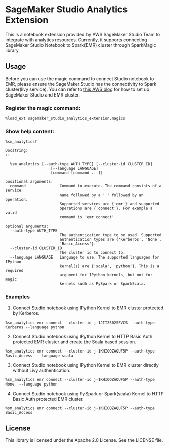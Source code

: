 # SageMaker Studio Analytics Extension

This is a notebook extension provided by AWS SageMaker Studio Team to integrate with analytics resources. Currently, it supports connecting SageMaker Studio Notebook to Spark(EMR) cluster through SparkMagic library.

## Usage
Before you can use the magic command to connect Studio notebook to EMR, please ensure the SageMaker Studio has the connectivity to Spark cluster(livy service). You can refer to [this AWS blog](https://aws.amazon.com/blogs/machine-learning/amazon-sagemaker-studio-notebooks-backed-by-spark-in-amazon-emr/) for how to set up SageMaker Studio and EMR cluster. 
### Register the magic command:
```buildoutcfg
%load_ext sagemaker_studio_analytics_extension.magics
```
### Show help content:
```buildoutcfg
%sm_analytics?

Docstring:
::

  %sm_analytics [--auth-type AUTH_TYPE] [--cluster-id CLUSTER_ID]
                    [--language LANGUAGE]
                    [command [command ...]]

positional arguments:
  command               Command to execute. The command consists of a service
                        name followed by a ' ' followed by an operation.
                        Supported services are {'emr'} and supported
                        operations are {'connect'}. For example a valid
                        command is 'emr connect'.

optional arguments:
  --auth-type AUTH_TYPE
                        The authentication type to be used. Supported
                        authentication types are {'Kerberos', 'None',
                        'Basic_Access'}.
  --cluster-id CLUSTER_ID
                        The cluster id to connect to.
  --language LANGUAGE   Language to use. The supported languages for IPython
                        kernel(s) are {'scala', 'python'}. This is a required
                        argument for IPython kernels, but not for magic
                        kernels such as PySpark or SparkScala.
```

### Examples
1. Connect Studio notebook using IPython Kernel to EMR cluster protected by Kerberos. 
```buildoutcfg
%sm_analytics emr connect --cluster-id j-1JIIZS02SEVCS --auth-type Kerberos --language python
```

2. Connect Studio notebook using IPython Kernel to HTTP Basic Auth protected EMR cluster and create the Scala based session.  
```buildoutcfg
%sm_analytics emr connect --cluster-id j-1KHIOQZAQUF5P --auth-type Basic_Access  --language scala
```

3. Connect Studio notebook using IPython Kernel to EMR cluster directly without Livy authentication. 
```buildoutcfg
%sm_analytics emr connect --cluster-id j-1KHIOQZAQUF5P --auth-type None  --language python
```

4. Connect Studio notebook using PySpark or Spark(scala) Kernel to HTTP Basic Auth protected EMR cluster. 
```buildoutcfg
%sm_analytics emr connect --cluster-id j-1KHIOQZAQUF5P --auth-type Basic_Access
```
## License

This library is licensed under the Apache 2.0 License. See the LICENSE file.

